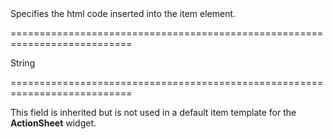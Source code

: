 <!--**
/*-------------------------------------------
    Auto-generated file. Do not modify.
-------------------------------------------

**-->
<!--d-->Specifies the html code inserted into the item element.<!--/d-->
===========================================================================
<!--hidden--><!--/hidden-->
<!--type-->String<!--/type-->
===========================================================================

<!--shortDescription-->
This field is inherited but is not used in a default item template for the **ActionSheet** widget.
<!--/shortDescription-->

<!--fullDescription-->

<!--/fullDescription-->